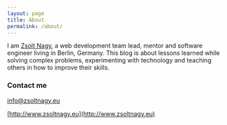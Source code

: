 ```yaml
---
layout: page
title: About
permalink: /about/
---
```


I am [Zsolt Nagy](http://www.zsoltnagy.eu), a web development team lead, mentor and software engineer living in Berlin, Germany. This blog is about lessons learned while solving complex problems, experimenting with technology and teaching others in how to improve their skills.

### Contact me

[info@zsoltnagy.eu](mailto:info@zsoltnagy.eu)

[http://www.zsoltnagy.eu](http://www.zsoltnagy.eu)

